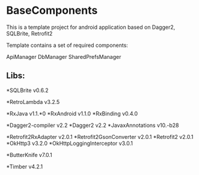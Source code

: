 # BaseComponents

This is a template project for android application based on Dagger2, SQLBrite, Retrofit2

Template contains a set of required components:

ApiManager
DbManager
SharedPrefsManager

## Libs:

*SQLBrite v0.6.2

*RetroLambda v3.2.5

*RxJava v1.1.*0
*RxAndroid v1.1.0
*RxBinding v0.4.0

*Dagger2-compiler v2.2
*Dagger2 v2.2
*JavaxAnnotations v10.-b28

*Retrofit2RxAdapter v2.0.1
*Retrofit2GsonConverter v2.0.1
*Retrofit2 v2.0.1
*OkHttp3 v3.2.0
*OkHttpLoggingInterceptor v3.0.1

*ButterKnife v7.0.1

*Timber v4.2.1

